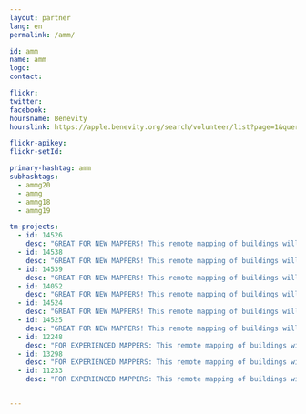 ```yaml
---
layout: partner
lang: en
permalink: /amm/

id: amm
name: amm
logo: 
contact: 

flickr: 
twitter: 
facebook: 
hoursname: Benevity
hourslink: https://apple.benevity.org/search/volunteer/list?page=1&query=missing%20maps&layout=list

flickr-apikey: 
flickr-setId: 

primary-hashtag: amm
subhashtags:
  - ammg20
  - ammg
  - ammg18
  - ammg19

tm-projects:
  - id: 14526
    desc: "GREAT FOR NEW MAPPERS! This remote mapping of buildings will support the implementation of planned activities and largely the generation of data for humanitarian activities in the identified provinces."
  - id: 14538
    desc: "GREAT FOR NEW MAPPERS! This remote mapping of buildings will support the implementation of planned activities and largely the generation of data for humanitarian activities in the identified provinces."
  - id: 14539
    desc: "GREAT FOR NEW MAPPERS! This remote mapping of buildings will support the implementation of planned activities and largely the generation of data for humanitarian activities in the identified provinces."
  - id: 14052
    desc: "GREAT FOR NEW MAPPERS! This remote mapping of buildings will support the implementation of planned activities and largely the generation of data for humanitarian activities in the identified provinces."
  - id: 14524
    desc: "GREAT FOR NEW MAPPERS! This remote mapping of buildings will support the implementation of planned activities and largely the generation of data for humanitarian activities in the identified provinces."
  - id: 14525
    desc: "GREAT FOR NEW MAPPERS! This remote mapping of buildings will support the implementation of planned activities and largely the generation of data for humanitarian activities in the identified provinces."
  - id: 12248
    desc: "FOR EXPERIENCED MAPPERS: This remote mapping of buildings will support the implementation of planned activities and largely the generation of data for humanitarian activities in the identified provinces." 
  - id: 13298
    desc: "FOR EXPERIENCED MAPPERS: This remote mapping of buildings will support the implementation of planned activities and largely the generation of data for humanitarian activities in the identified provinces."
  - id: 11233
    desc: "FOR EXPERIENCED MAPPERS: This remote mapping of buildings will support the implementation of planned activities and largely the generation of data for humanitarian activities in the identified provinces."


---
```

